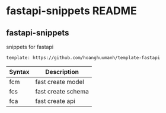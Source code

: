 # fastapi-snippets README

## fastapi-snippets

snippets for fastapi 

    template: https://github.com/hoanghuumanh/template-fastapi




| Syntax      | Description |
| ----------- | ----------- |
|     fcm      | fast create model|
| fcs   | fast create schema|
| fca   | fast create api        |


